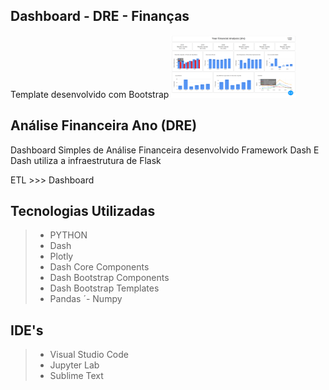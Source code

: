 
## Dashboard - DRE - Finanças

Template desenvolvido com Bootstrap
<img src="https://github.com/rrssouza/AnalysisFinance/blob/main/img/FinanceAnalysis (2).png" width="200" height="100" />


## Análise Financeira Ano (DRE) 

Dashboard Simples de Análise Financeira desenvolvido Framework Dash
E Dash utiliza a infraestrutura de Flask

ETL >>> Dashboard


## Tecnologias Utilizadas

> - PYTHON
> - Dash
> - Plotly
> - Dash Core Components
> - Dash Bootstrap Components
> - Dash Bootstrap Templates
> - Pandas
>´- Numpy

## IDE's
> - Visual Studio Code
> - Jupyter Lab
> - Sublime Text

